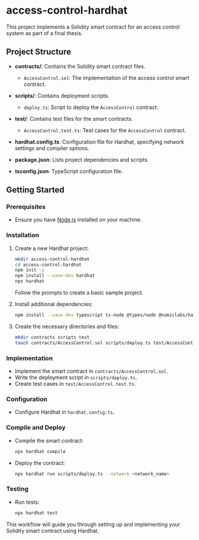 # access-control-hardhat
This project implements a Solidity smart contract for an access control system as part of a final thesis. 

## Project Structure
- **contracts/**: Contains the Solidity smart contract files.
  - `AccessControl.sol`: The implementation of the access control smart contract.
  
- **scripts/**: Contains deployment scripts.
  - `deploy.ts`: Script to deploy the `AccessControl` contract.

- **test/**: Contains test files for the smart contracts.
  - `AccessControl.test.ts`: Test cases for the `AccessControl` contract.

- **hardhat.config.ts**: Configuration file for Hardhat, specifying network settings and compiler options.

- **package.json**: Lists project dependencies and scripts.

- **tsconfig.json**: TypeScript configuration file.

## Getting Started

### Prerequisites
- Ensure you have [Node.js](https://nodejs.org/) installed on your machine.

### Installation
1. Create a new Hardhat project:
   ```bash
   mkdir access-control-hardhat
   cd access-control-hardhat
   npm init -y
   npm install --save-dev hardhat
   npx hardhat
   ```
   Follow the prompts to create a basic sample project.

2. Install additional dependencies:
   ```bash
   npm install --save-dev typescript ts-node @types/node @nomiclabs/hardhat-ethers ethers
   ```

3. Create the necessary directories and files:
   ```bash
   mkdir contracts scripts test
   touch contracts/AccessControl.sol scripts/deploy.ts test/AccessControl.test.ts hardhat.config.ts tsconfig.json README.md
   ```

### Implementation
- Implement the smart contract in `contracts/AccessControl.sol`.
- Write the deployment script in `scripts/deploy.ts`.
- Create test cases in `test/AccessControl.test.ts`.

### Configuration
- Configure Hardhat in `hardhat.config.ts`.

### Compile and Deploy
- Compile the smart contract:
  ```bash
  npx hardhat compile
  ```

- Deploy the contract:
  ```bash
  npx hardhat run scripts/deploy.ts --network <network_name>
  ```

### Testing
- Run tests:
  ```bash
  npx hardhat test
  ```

This workflow will guide you through setting up and implementing your Solidity smart contract using Hardhat.